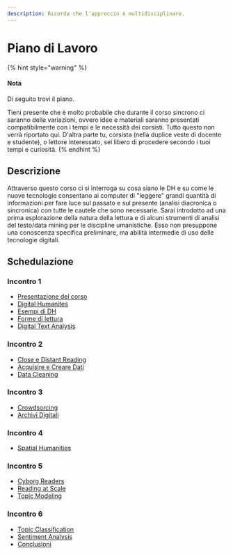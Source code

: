 ```yaml
---
description: Ricorda che l'approccio è multidisciplinare.
---
```


# Piano di Lavoro

{% hint style="warning" %}
#### Nota&#x20;

Di seguito trovi il piano.&#x20;

Tieni presente che è molto probabile che durante il corso sincrono ci saranno delle variazioni, ovvero idee e materiali  saranno presentati compatibilmente con i tempi e le necessità dei corsisti.  Tutto questo non verrà riportato qui.  D'altra parte tu, corsista  (nella duplice veste di docente e studente), o lettore interessato, sei libero di procedere secondo i tuoi tempi e curiosità.
{% endhint %}

## Descrizione

Attraverso questo corso ci si interroga su cosa siano le DH e su come le nuove tecnologie consentano ai computer di "leggere" grandi quantità di informazioni per fare luce sul passato e sul presente (analisi diacronica o sincronica) con tutte le cautele che sono necessarie. Sarai introdotto ad una prima esplorazione della natura della lettura e di alcuni strumenti di analisi del testo/data mining per le discipline umanistiche. Esso non presuppone una conoscenza specifica preliminare, ma abilità intermedie di uso delle tecnologie digitali.

## Schedulazione

### Incontro 1

* [Presentazione del corso](../)
* [Digital Humanites](../close-reading/)
* [Esempi di DH](../esempi-di-dh/)
* [Forme di lettura](../close-reading-1/)
* [Digital Text Analysis](../issues-in-digital-text-analysis.md)

### Incontro 2

* [Close e Distant Reading](../close-reading-2/close-reading.md)
* [Acquisire e Creare Dati](../acquisire-pulire-e-creare-dati/)
* [Data Cleaning](../data-cleaning.md)[ ](../crowdsourcing/crowdsourcing.md)

### Incontro 3

* [Crowdsorcing ](../crowdsourcing/crowdsourcing.md)
* [Archivi Digitali](../archives.md)

### Incontro 4

* [Spatial Humanities](../strumenti-per-geospatial-analysis/)

### Incontro 5

* [Cyborg Readers](../cyborg-readers.md)
* [Reading at Scale](../reading-at-scale.md)
* [Topic Modeling](../topic-modeling.md)

### Incontro 6

* [Topic Classification](../classifiers.md)
* [Sentiment Analysis](../sentiment-analysis/sentiment-analysis.md)
* [Conclusioni](../conclusion.md)

